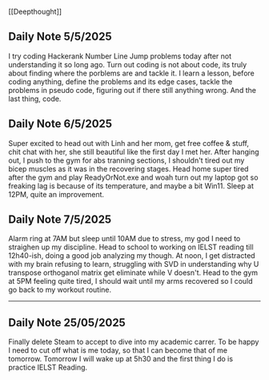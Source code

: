 [[Deepthought]]

## Daily Note 5/5/2025
I try coding Hackerank Number Line Jump problems today after not understanding it so long ago. Turn out coding is not about code, its truly about finding where the porblems are and tackle it. I learn a lesson, before coding anything, define the problems and its edge cases, tackle the problems in pseudo code, figuring out if there still anything wrong. And the last thing, code.

## Daily Note 6/5/2025
Super excited to head out with Linh and her mom, get free coffee & stuff, chit chat with her, she still beautiful like the first day I met her. After hanging out, I push to the gym for abs tranning sections, I shouldn't tired out my bicep muscles as it was in the recovering stages. Head home super tired after the gym and play ReadyOrNot.exe and woah turn out my laptop got so freaking lag is because of its temperature, and maybe a bit Win11. Sleep at 12PM, quite an improvement. 

## Daily Note 7/5/2025
Alarm ring at 7AM but sleep until 10AM due to stress, my god I need to straighen up my discipline. Head to school to working on IELST reading till 12h40-ish, doing a good job analyzing my though. At noon, I get distracted with my brain refusing to learn, struggling with SVD in understanding why U transpose  orthoganol matrix get eliminate while V doesn't. Head to the gym at 5PM feeling quite tired, I should wait until my arms recovered so I could go back to my workout routine.  

---
## Daily Note 25/05/2025
Finally delete Steam to accept to dive into my academic carrer. To be happy I need to cut off what is me today, so that I can become that of me tomorrow. Tomorrow I will wake up at 5h30 and the first thing I do is practice IELST Reading. 